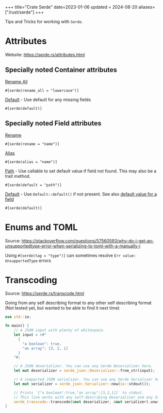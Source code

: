 +++
title="Crate Serde"
date=2023-01-06
updated = 2024-08-20
aliases=["/rust/serde"]
+++

Tips and Tricks for working with `Serde`.

# Attributes

Website: <https://serde.rs/attributes.html>

## Specially noted Container attributes

[Rename All](https://serde.rs/container-attrs.html#rename_all)

```
#[serde(rename_all = "lowercase")]
```

[Default](https://serde.rs/container-attrs.html#default) - Use default for any missing fields

```
#[serde(default)]
```

## Specially noted Field attributes

[Rename](https://serde.rs/field-attrs.html#rename)

```
#[serde(rename = "name")]
```

[Alias](https://serde.rs/field-attrs.html#alias)

```
#[serde(alias = "name")]
```

[Path](https://serde.rs/field-attrs.html#default--path) - Use callable to set default value if field not found. This may
also be a trait method.

```
#[serde(default = "path")]
```

[Default](https://serde.rs/field-attrs.html#default) - Use `Default::default()` if not present. See
also [default value for a field](https://serde.rs/attr-default.html)

```
#[serde(default)]
```

# Enums and TOML

Source: <https://stackoverflow.com/questions/57560593/why-do-i-get-an-unsupportedtype-error-when-serializing-to-toml-with-a-manually-i>

Using `#[serde(tag = "type")]` can sometimes resolve `Err value: UnsupportedType` errors

# Transcoding

Source: <https://serde.rs/transcode.html>

Going from any self describing format to any other self describing format (Not tested yet, but wanted to be able to find it next time)

```rust
use std::io;

fn main() {
    // A JSON input with plenty of whitespace.
    let input = r#"
      {
        "a boolean": true,
        "an array": [3, 2, 1]
      }
    "#;

    // A JSON deserializer. You can use any Serde Deserializer here.
    let mut deserializer = serde_json::Deserializer::from_str(input);

    // A compacted JSON serializer. You can use any Serde Serializer here.
    let mut serializer = serde_json::Serializer::new(io::stdout());

    // Prints `{"a boolean":true,"an array":[3,2,1]}` to stdout.
    // This line works with any self-describing Deserializer and any Serializer.
    serde_transcode::transcode(&mut deserializer, &mut serializer).unwrap();
}
```
